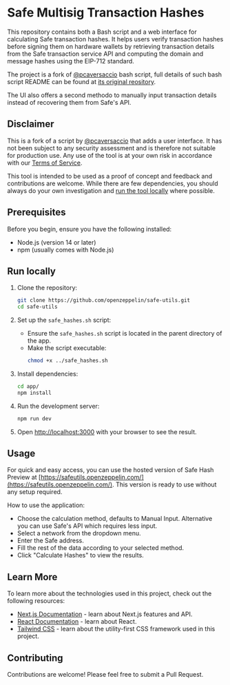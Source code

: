 # Safe Multisig Transaction Hashes

This repository contains both a Bash script and a web interface for calculating Safe transaction hashes. It helps users verify transaction hashes before signing them on hardware wallets by retrieving transaction details from the Safe transaction service API and computing the domain and message hashes using the EIP-712 standard.

The project is a fork of [@pcaversaccio](https://x.com/pcaversaccio) bash script, full details of such bash script README can be found at [its original reository](https://github.com/pcaversaccio/safe-tx-hashes-util/blob/main/README.md).

The UI also offers a second methodo to manually input transaction details instead of recovering them from Safe's API.

## Disclaimer

This is a fork of a script by [@pcaversaccio](https://github.com/pcaversaccio/safe-tx-hashes-util) that adds a user interface. It has not been subject to any security assessment and is therefore not suitable for production use. Any use of the tool is at your own risk in accordance with our [Terms of Service](https://www.openzeppelin.com/tos).

This tool is intended to be used as a proof of concept and feedback and contributions are welcome. While there are few dependencies, you should always do your own investigation and [run the tool locally](https://github.com/openzeppelin/safe-utils?tab=readme-ov-file#run-locally) where possible.

## Prerequisites

Before you begin, ensure you have the following installed:
- Node.js (version 14 or later)
- npm (usually comes with Node.js)

## Run locally

1. Clone the repository:
   ```bash
   git clone https://github.com/openzeppelin/safe-utils.git
   cd safe-utils
   ```

2. Set up the `safe_hashes.sh` script:
   - Ensure the `safe_hashes.sh` script is located in the parent directory of the app.
   - Make the script executable:
     ```bash
     chmod +x ../safe_hashes.sh
     ```

3. Install dependencies:
   ```bash
   cd app/
   npm install
   ```

4. Run the development server:
   ```bash
   npm run dev
   ```

5. Open [http://localhost:3000](http://localhost:3000) with your browser to see the result.

## Usage

For quick and easy access, you can use the hosted version of Safe Hash Preview at [https://safeutils.openzeppelin.com/](https://safeutils.openzeppelin.com/). This version is ready to use without any setup required.

How to use the application:
   - Choose the calculation method, defaults to Manual Input. Alternative you can use Safe's API which requires less input.
   - Select a network from the dropdown menu.
   - Enter the Safe address.
   - Fill the rest of the data according to your selected method.
   - Click "Calculate Hashes" to view the results.

## Learn More

To learn more about the technologies used in this project, check out the following resources:

- [Next.js Documentation](https://nextjs.org/docs) - learn about Next.js features and API.
- [React Documentation](https://reactjs.org/) - learn about React.
- [Tailwind CSS](https://tailwindcss.com/) - learn about the utility-first CSS framework used in this project.

## Contributing

Contributions are welcome! Please feel free to submit a Pull Request.